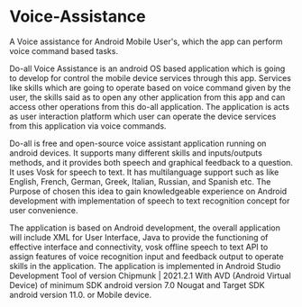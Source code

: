 # Voice-Assistance
A Voice assistance for Android  Mobile User's, which the app can perform voice command based tasks.

Do-all Voice Assistance is an android OS based application which is going to develop for control the mobile device services through this app. Services like skills which are going to operate based on voice command given by the user, the skills said as to open any other application from this app and can access other operations from this do-all application. The application is acts as user interaction platform which user can operate the device services from this application via voice commands.

Do-all is free and open-source voice assistant application running on android devices. It supports many different skills and inputs/outputs methods, and it provides both speech and graphical feedback to a question. It uses Vosk for speech to text. It has multilanguage support such as like English, French, German, Greek, Italian, Russian, and Spanish etc. The Purpose of chosen this idea to gain knowledgeable experience on Android development with implementation of speech to text recognition concept for user convenience.

The application is based on Android development, the overall application will include XML for User Interface, Java to provide the functioning of effective interface and connectivity, vosk offline speech to text API to assign features of voice recognition input and feedback output to operate skills in the application. The application is implemented in Android Studio Development Tool of version Chipmunk | 2021.2.1 With AVD (Android Virtual Device) of minimum SDK android version 7.0 Nougat and Target SDK android version 11.0. or Mobile device.
